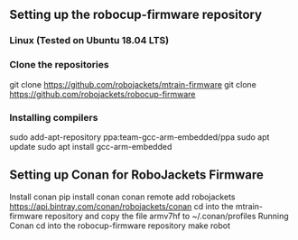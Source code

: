 ## Setting up the robocup-firmware repository

### Linux (Tested on Ubuntu 18.04 LTS)
### Clone the repositories
git clone https://github.com/robojackets/mtrain-firmware
git clone https://github.com/robojackets/robocup-firmware

### Installing compilers
sudo add-apt-repository ppa:team-gcc-arm-embedded/ppa
sudo apt update
sudo apt install gcc-arm-embedded

## Setting up Conan for RoboJackets Firmware
Install conan
pip install conan
conan remote add robojackets https://api.bintray.com/conan/robojackets/conan
cd into the mtrain-firmware repository and copy the file armv7hf to ~/.conan/profiles
Running Conan
cd into the robocup-firmware repository
make robot
